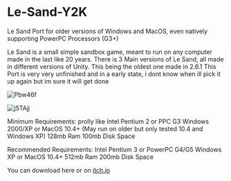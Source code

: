 # Le-Sand-Y2K
Le Sand Port for older versions of Windows and MacOS, even natively supporting PowerPC Processors (G3+)

Le Sand is a small simple sandbox game, meant to run on any computer made in the last like 20 years.
There is 3 Main versions of Le Sand, all made in different versions of Unity. This being the oldest one made in 2.6.1
This Port is very very unfinished and in a early state, i dont know when ill pick it up again but im sure it will get done

![Pbw46f](https://github.com/Jvncti0n/Le-Sand-Y2K/assets/116232071/bad6b472-4b08-48fd-b865-9cd038a531f7)

![j5TAjj](https://github.com/Jvncti0n/Le-Sand-Y2K/assets/116232071/09e36867-9b90-40f7-b998-6a83be15ebbf)



Minimum Requirements:
prolly like Intel Pentium 2 or PPC G3
Windows 2000/XP or MacOS 10.4+ (May run on older but only tested 10.4 and Windows XP)
128mb Ram
100mb Disk Space

Recommended Requirements:
Intel Pentium 3 or PowerPC G4/G5
Windows XP or MacOS 10.4+
512mb Ram
200mb Disk Space

You can download here or on [itch.io](https://bennyy2k.itch.io/le-sand-y2k)


